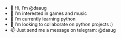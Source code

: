 - 👋 Hi, I’m @daaug
- 👀 I’m interested in games and music
- 🌱 I’m currently learning python
- 💞️ I’m looking to collaborate on python projects :)
- 📫 Just send me a message on telegram: @daaug
